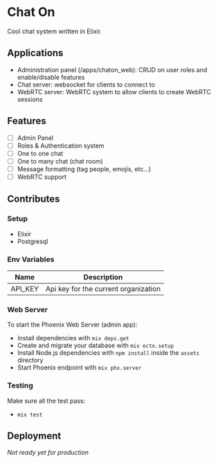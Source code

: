 # Chat On

Cool chat system written in Elixir.

## Applications
 - Administration panel (/apps/chaton_web): CRUD on user roles and enable/disable features
 - Chat server: websocket for clients to connect to
 - WebRTC server: WebRTC system to allow clients to create WebRTC sessions

## Features
 - [ ] Admin Panel
 - [ ] Roles & Authentication system
 - [ ] One to one chat
 - [ ] One to many chat (chat room)
 - [ ] Message formatting (tag people, emojis, etc...)
 - [ ] WebRTC support

## Contributes

### Setup
  * Elixir
  * Postgresql

### Env Variables
| Name    | Description                          |
| ------- | ------------------------------------ |
| API_KEY | Api key for the current organization |

### Web Server
To start the Phoenix Web Server (admin app):
  * Install dependencies with `mix deps.get`
  * Create and migrate your database with `mix ecto.setup`
  * Install Node.js dependencies with `npm install` inside the `assets` directory
  * Start Phoenix endpoint with `mix phx.server`

### Testing

Make sure all the test pass:
  * `mix test`

## Deployment

*Not ready yet for production*
